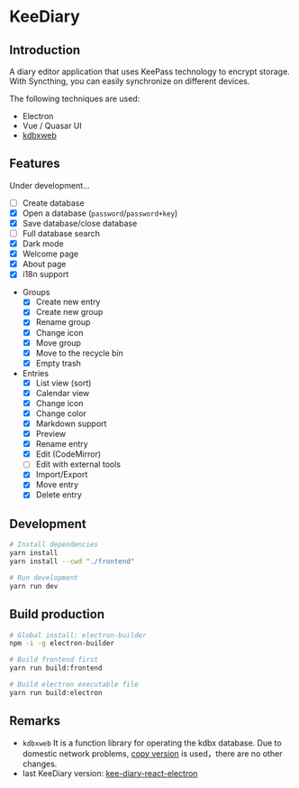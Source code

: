 # KeeDiary

## Introduction

A diary editor application that uses KeePass technology to encrypt storage. With Syncthing, you can easily synchronize on different devices.

The following techniques are used:

- Electron
- Vue / Quasar UI
- [kdbxweb](https://github.com/keeweb/kdbxweb)

## Features

Under development...

- [ ] Create database
- [x] Open a database (`password`/`password+key`)
- [x] Save database/close database
- [ ] Full database search
- [x] Dark mode
- [x] Welcome page
- [x] About page
- [x] i18n support
- Groups
    - [x] Create new entry
    - [x] Create new group
    - [x] Rename group
    - [x] Change icon
    - [x] Move group
    - [x] Move to the recycle bin
    - [x] Empty trash
- Entries
    - [x] List view (sort)
    - [x] Calendar view
    - [x] Change icon
    - [x] Change color
    - [x] Markdown support
    - [x] Preview
    - [x] Rename entry
    - [x] Edit (CodeMirror)
    - [ ] Edit with external tools
    - [x] Import/Export
    - [x] Move entry
    - [x] Delete entry

## Development

```sh
# Install dependencies
yarn install
yarn install --cwd "./frontend"

# Run development
yarn run dev
```

## Build production

```sh
# Global install: electron-builder
npm -i -g electron-builder

# Build frontend first
yarn run build:frontend

# Build electron executable file
yarn run build:electron
```

## Remarks

- `kdbxweb` It is a function library for operating the kdbx database. Due to domestic network problems, [copy version](https://gitee.com/canwdev/kdbxweb) is used，there are no other changes.
- last KeeDiary version: [kee-diary-react-electron](https://github.com/canwdev/kee-diary-react-electron)




